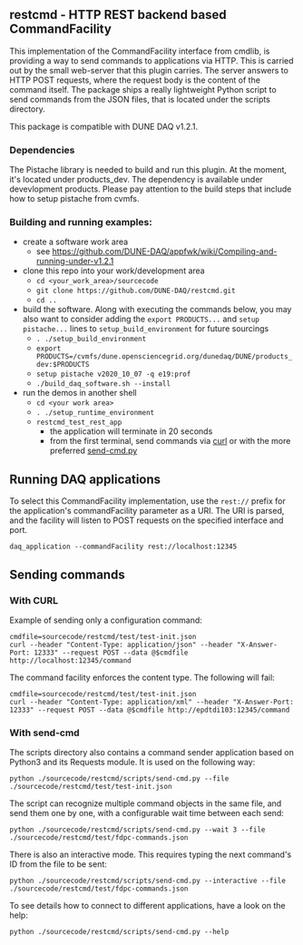 ## restcmd - HTTP REST backend based CommandFacility
This implementation of the CommandFacility interface from cmdlib, is providing a way to send
commands to applications via HTTP. This is carried out by the small web-server that this plugin
carries. The server answers to HTTP POST requests, where the request body is the content of the
command itself. The package ships a really lightweight Python script to send commands from the
JSON files, that is located under the scripts directory.

This package is compatible with DUNE DAQ v1.2.1.

### Dependencies
The Pistache library is needed to build and run this plugin. At the moment, it's located under products_dev. 
The dependency is available under devevlopment products. Please pay attention to the build steps that include how to setup pistache from cvmfs.

### Building and running examples:

* create a software work area
  * see https://github.com/DUNE-DAQ/appfwk/wiki/Compiling-and-running-under-v1.2.1
* clone this repo into your work/development area
  * `cd <your_work_area>/sourcecode`
  * `git clone https://github.com/DUNE-DAQ/restcmd.git`
  * `cd ..`
* build the software. Along with executing the commands below, you may also want to consider adding the `export PRODUCTS...` and `setup pistache...` lines to `setup_build_environment` for future sourcings
  * `. ./setup_build_environment`
  * `export PRODUCTS=/cvmfs/dune.opensciencegrid.org/dunedaq/DUNE/products_dev:$PRODUCTS`
  * `setup pistache v2020_10_07 -q e19:prof`
  * `./build_daq_software.sh --install` 
* run the demos in another shell
  * `cd <your work area>`
  * `. ./setup_runtime_environment`
  * `restcmd_test_rest_app`
    * the application will terminate in 20 seconds
    * from the first terminal, send commands via [curl](#sendcurl) or with the more preferred [send-cmd.py](#sendcmd)

## Running DAQ applications
To select this CommandFacility implementation, use the `rest://` prefix for the application's commandFacility parameter as a URI.
The URI is parsed, and the facility will listen to POST requests on the specified interface and port. 

    daq_application --commandFacility rest://localhost:12345

## Sending commands

### <a name="sendcurl"></a> With CURL
Example of sending only a configuration command:

    cmdfile=sourcecode/restcmd/test/test-init.json
    curl --header "Content-Type: application/json" --header "X-Answer-Port: 12333" --request POST --data @$cmdfile http://localhost:12345/command

The command facility enforces the content type. The following will fail:

    cmdfile=sourcecode/restcmd/test/test-init.json
    curl --header "Content-Type: application/xml" --header "X-Answer-Port: 12333" --request POST --data @$cmdfile http://epdtdi103:12345/command


### <a name="sendcmd"></a> With send-cmd
The scripts directory also contains a command sender application based on Python3 and its Requests module. It is used on the following way:

    python ./sourcecode/restcmd/scripts/send-cmd.py --file ./sourcecode/restcmd/test/test-init.json

The script can recognize multiple command objects in the same file, and send them one by one, with a configurable wait time between each send:

    python ./sourcecode/restcmd/scripts/send-cmd.py --wait 3 --file ./sourcecode/restcmd/test/fdpc-commands.json

There is also an interactive mode. This requires typing the next command's ID from the file to be sent:

    python ./sourcecode/restcmd/scripts/send-cmd.py --interactive --file ./sourcecode/restcmd/test/fdpc-commands.json

To see details how to connect to different applications, have a look on the help:

    python ./sourcecode/restcmd/scripts/send-cmd.py --help

